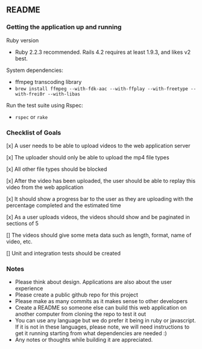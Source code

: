 ## README

### Getting the application up and running

Ruby version 
* Ruby 2.2.3 recommended. Rails 4.2 requires at least 1.9.3, and likes v2 best.

System dependencies:
* ffmpeg transcoding library
* `brew install ffmpeg --with-fdk-aac --with-ffplay --with-freetype --with-frei0r --with-libas`

Run the test suite using Rspec:
* `rspec` or `rake`

### Checklist of Goals

[x] A user needs to be able to upload videos to the web application server

[x] The uploader should only be able to upload the mp4 file types

[x] All other file types should be blocked

[x] After the video has been uploaded, the user should be able to replay this 
video from the web application

[x] It should show a progress bar to the user as they are uploading with the 
percentage completed and the estimated time

[x] As a user uploads videos, the videos should show and be paginated in 
sections of 5

[] The videos should give some meta data such as length, format, name of 
video, etc.

[] Unit and integration tests should be created


### Notes

* Please think about design. Applications are also about the user experience
* Please create a public github repo for this project
* Please make as many commits as it makes sense to other developers
* Create a README so someone else can build this web application on another computer from cloning the repo to test it out
* You can use any language but we do prefer it being in ruby or javascript. If it is not in these languages, please note, we will need instructions to get it running starting from what dependencies are needed :)
* Any notes or thoughts while building it are appreciated.
